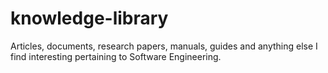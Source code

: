 # knowledge-library
Articles, documents, research papers, manuals, guides and anything else I find interesting pertaining to Software Engineering.
